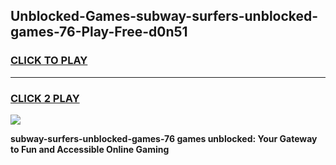 
## Unblocked-Games-subway-surfers-unblocked-games-76-Play-Free-d0n51
<h3>
<a href="https://premium76.site?title=subway-surfers-unblocked-games-76&ref=20M">CLICK TO PLAY</a></h3>
<hr>

<h3>
<a href="https://premium76.site?title=subway-surfers-unblocked-games-76&ref=20M">CLICK 2 PLAY</a>
  
</h3>

<a href="https://premium76.site?title=subway-surfers-unblocked-games-76&ref=19M"><img src="https://clearcache.store/games.png"></a>


**subway-surfers-unblocked-games-76 games unblocked: Your Gateway to Fun and Accessible Online Gaming**
